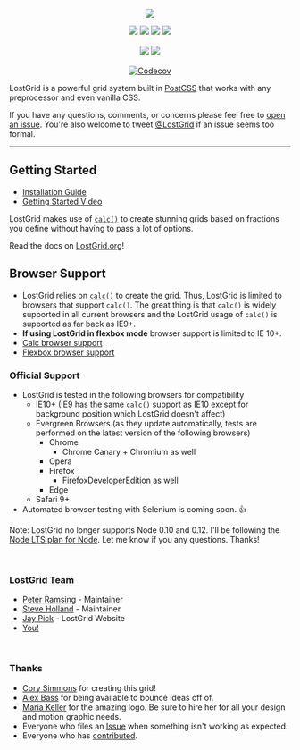 <p align="center">
  <img src="http://lostgrid.org/lost-grid.svg">
</p>

<p align="center">
  <a href="https://www.npmjs.com/package/lost"><img src="https://img.shields.io/npm/v/lost.svg?style=flat-square"></a>
  <a href="https://github.com/peterramsing/lost/stargazers"><img src="http://img.shields.io/npm/dm/lost.svg?style=flat-square"></a>
  <a href="https://travis-ci.org/peterramsing/lost"><img src="https://img.shields.io/travis/peterramsing/lost/master.svg?style=flat-square"></a>
  <a href="https://gitter.im/peterramsing/lost"><img src="https://badges.gitter.im/Join%20Chat.svg"></a>
  <br><br>
  <a href="http://waffle.io/peterramsing/lost"><img src="https://badge.waffle.io/peterramsing/lost.svg?label=status:%20Slated%20For%20Dev&title=Slated%20for%20Dev"></a>
  <a href="http://waffle.io/peterramsing/lost"><img src="https://badge.waffle.io/peterramsing/lost.svg?label=status:%20In%20Progress&title=In%20Progress"></a>
  <br><br>
  <a href="https://codecov.io/gh/peterramsing/lost"><img src="https://codecov.io/gh/peterramsing/lost/branch/master/graph/badge.svg" alt="Codecov" /></a>
</p>

LostGrid is a powerful grid system built in [PostCSS](https://github.com/postcss/postcss) that works with any preprocessor and even vanilla CSS.


If you have any questions, comments, or concerns please feel free to [open an issue](https://github.com/peterramsing/lost/issues/new). You're also welcome to tweet [@LostGrid](https://twitter.com/lostgrid) if an issue seems too formal.

*********

## Getting Started
* [Installation Guide](https://github.com/peterramsing/lost/wiki/Installation)
* [Getting Started Video](https://youtu.be/6FN7QU1ZxqA)

LostGrid makes use of [`calc()`](https://developer.mozilla.org/en-US/docs/Web/CSS/calc) to create stunning grids based on fractions you define without having to pass a lot of options.

Read the docs on [LostGrid.org](http://lostgrid.org/docs.html)!

## Browser Support
- LostGrid relies on [`calc()`](https://developer.mozilla.org/en-US/docs/Web/CSS/calc) to create the grid. Thus, LostGrid is limited to browsers that support `calc()`. The great thing is that `calc()` is widely supported in all current browsers and the LostGrid usage of `calc()` is supported as far back as IE9+.
- **If using LostGrid in flexbox mode** browser support is limited to IE 10+.
- [Calc browser support](http://caniuse.com/#feat=calc)
- [Flexbox browser support](http://caniuse.com/#feat=flexbox)

### Official Support
- LostGrid is tested in the following browsers for compatibility
  - IE10+ (IE9 has the same `calc()` support as IE10 except for background position which LostGrid doesn't affect)
  - Evergreen Browsers (as they update automatically, tests are performed on the latest version of the following browsers)
    - Chrome
      - Chrome Canary + Chromium as well
    - Opera
    - Firefox
      - FirefoxDeveloperEdition as well
    - Edge
  - Safari 9+
- Automated browser testing with Selenium is coming soon. 👍

Note: LostGrid no longer supports Node 0.10 and 0.12. I'll be following the [Node LTS plan for Node](https://github.com/nodejs/LTS#lts-schedule). Let me know if you any questions. Thanks!

&nbsp;
### LostGrid Team
- [Peter Ramsing](https://github.com/peterramsing) - Maintainer
- [Steve Holland](https://github.com/codebysubtract) - Maintainer
- [Jay Pick](https://github.com/japick) - LostGrid Website
- [You!](https://github.com/peterramsing/lost/graphs/contributors)


&nbsp;

### Thanks
- [Cory Simmons](https://github.com/corysimmons) for creating this grid!
- [Alex Bass](http://abass.co) for being available to bounce ideas off of.
- [Maria Keller](https://dribbble.com/mariakeller) for the amazing logo. Be sure to hire her for all your design and motion graphic needs.
- Everyone who files an [Issue](https://github.com/peterramsing/lost/issues) when something isn't working as expected.
- Everyone who has [contributed](https://github.com/peterramsing/lost/graphs/contributors).

&nbsp;
